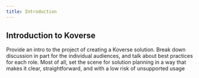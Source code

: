 ```yaml
---
title: Introduction
---
```

## Introduction to Koverse
Provide an intro to the project of creating a Koverse solution. Break down discussion in part for the individual audiences, and talk about best practices for each role. Most of all, set the scene for solution planning in a way that makes it clear, straightforward, and with a low risk of unsupported usage
